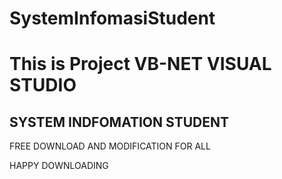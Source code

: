# SystemInfomasiStudent
<h1>This is Project VB-NET  VISUAL STUDIO</h1>

<h2>SYSTEM INDFOMATION STUDENT</h2>

FREE DOWNLOAD AND MODIFICATION FOR ALL

HAPPY DOWNLOADING
